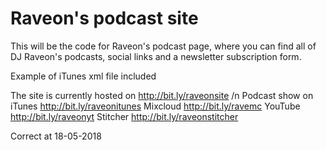 # Raveon's podcast site

This will be the code for Raveon's podcast page, where you can find all of DJ Raveon's podcasts, social links and a newsletter subscription form.

Example of iTunes xml file included

The site is currently hosted on http://bit.ly/raveonsite /n
Podcast show on iTunes http://bit.ly/raveonitunes
Mixcloud http://bit.ly/ravemc
YouTube http://bit.ly/raveonyt
Stitcher http://bit.ly/raveonstitcher

Correct at 18-05-2018